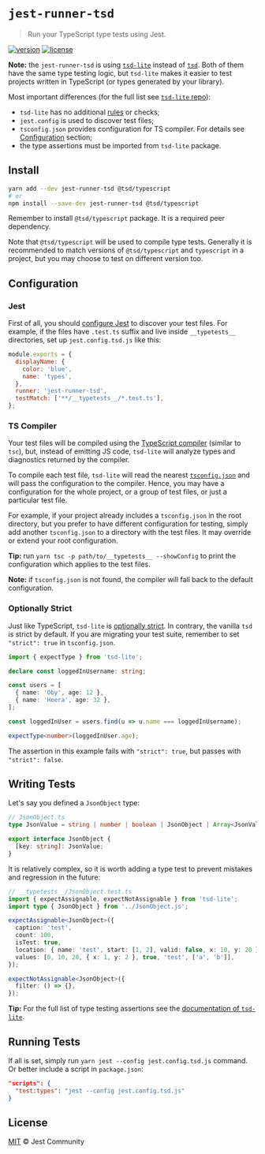 # `jest-runner-tsd`

> Run your TypeScript type tests using Jest.

[![version](https://img.shields.io/npm/v/jest-runner-tsd.svg)](https://npmjs.com/package/jest-runner-tsd)
[![license](https://img.shields.io/github/license/jest-community/jest-runner-tsd.svg)](https://github.com/jest-community/jest-runner-tsd/blob/main/LICENSE.md)

**Note:** the `jest-runner-tsd` is using [`tsd-lite`](https://github.com/mrazauskas/tsd-lite) instead of [`tsd`](https://github.com/SamVerschueren/tsd). Both of them have the same type testing logic, but `tsd-lite` makes it easier to test projects written in TypeScript (or types generated by your library).

Most important differences (for the full list see [`tsd-lite` repo](https://github.com/mrazauskas/tsd-lite)):

- `tsd-lite` has no additional [rules](https://github.com/SamVerschueren/tsd/issues/32) or checks;
- `jest.config` is used to discover test files;
- `tsconfig.json` provides configuration for TS compiler. For details see [Configuration](#configuration) section;
- the type assertions must be imported from `tsd-lite` package.

## Install

```bash
yarn add --dev jest-runner-tsd @tsd/typescript
# or
npm install --save-dev jest-runner-tsd @tsd/typescript
```

Remember to install `@tsd/typescript` package. It is a required peer dependency.

Note that `@tsd/typescript` will be used to compile type tests. Generally it is recommended to match versions of `@tsd/typescript` and `typescript` in a project, but you may choose to test on different version too.

## Configuration

### Jest

First of all, you should [configure Jest](https://jestjs.io/docs/configuration) to discover your test files. For example, if the files have `.test.ts` suffix and live inside `__typetests__` directories, set up `jest.config.tsd.js` like this:

```js
module.exports = {
  displayName: {
    color: 'blue',
    name: 'types',
  },
  runner: 'jest-runner-tsd',
  testMatch: ['**/__typetests__/*.test.ts'],
};
```

### TS Compiler

Your test files will be compiled using the [TypeScript compiler](https://github.com/microsoft/TypeScript/wiki/Using-the-Compiler-API) (similar to `tsc`), but, instead of emitting JS code, `tsd-lite` will analyze types and diagnostics returned by the compiler.

To compile each test file, `tsd-lite` will read the nearest [`tsconfig.json`](https://www.typescriptlang.org/docs/handbook/tsconfig-json.html) and will pass the configuration to the compiler. Hence, you may have a configuration for the whole project, or a group of test files, or just a particular test file.

For example, if your project already includes a `tsconfig.json` in the root directory, but you prefer to have different configuration for testing, simply add another `tsconfig.json` to a directory with the test files. It may override or extend your root configuration.

**Tip:** run `yarn tsc -p path/to/__typetests__ --showConfig` to print the configuration which applies to the test files.

**Note:** if `tsconfig.json` is not found, the compiler will fall back to the default configuration.

### Optionally Strict

Just like TypeScript, `tsd-lite` is [optionally strict](https://www.typescriptlang.org/docs/handbook/2/basic-types.html#strictness). In contrary, the vanilla `tsd` is strict by default. If you are migrating your test suite, remember to set `"strict": true` in `tsconfig.json`.

```ts
import { expectType } from 'tsd-lite';

declare const loggedInUsername: string;

const users = [
  { name: 'Oby', age: 12 },
  { name: 'Heera', age: 32 },
];

const loggedInUser = users.find(u => u.name === loggedInUsername);

expectType<number>(loggedInUser.age);
```

The assertion in this example fails with `"strict": true`, but passes with `"strict": false`.

## Writing Tests

Let's say you defined a `JsonObject` type:

```ts
// JsonObject.ts
type JsonValue = string | number | boolean | JsonObject | Array<JsonValue>;

export interface JsonObject {
  [key: string]: JsonValue;
}
```

It is relatively complex, so it is worth adding a type test to prevent mistakes and regression in the future:

```ts
// __typetests__/JsonObject.test.ts
import { expectAssignable, expectNotAssignable } from 'tsd-lite';
import type { JsonObject } from '../JsonObject.js';

expectAssignable<JsonObject>({
  caption: 'test',
  count: 100,
  isTest: true,
  location: { name: 'test', start: [1, 2], valid: false, x: 10, y: 20 },
  values: [0, 10, 20, { x: 1, y: 2 }, true, 'test', ['a', 'b']],
});

expectNotAssignable<JsonObject>({
  filter: () => {},
});
```

**Tip:** For the full list of type testing assertions see the [documentation of `tsd-lite`](https://github.com/mrazauskas/tsd-lite#assertions).

## Running Tests

If all is set, simply run `yarn jest --config jest.config.tsd.js` command. Or better include a script in `package.json`:

```json
"scripts": {
  "test:types": "jest --config jest.config.tsd.js"
}
```

## License

[MIT](https://github.com/jest-community/jest-runner-tsd/blob/main/LICENSE.md) © Jest Community
